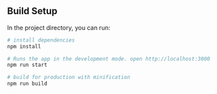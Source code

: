 ## Build Setup

In the project directory, you can run:

```bash
# install dependencies
npm install

# Runs the app in the development mode. open http://localhost:3000
npm run start

# build for production with minification
npm run build

```
